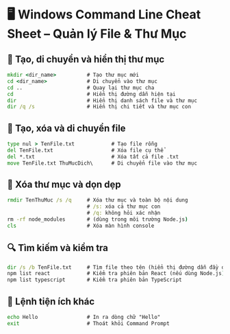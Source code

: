 
# 🖥️ Windows Command Line Cheat Sheet – Quản lý File & Thư Mục

## 📁 Tạo, di chuyển và hiển thị thư mục

```cmd
mkdir <dir_name>          # Tạo thư mục mới
cd <dir_name>             # Di chuyển vào thư mục
cd ..                     # Quay lại thư mục cha
cd                        # Hiển thị đường dẫn hiện tại
dir                       # Hiển thị danh sách file và thư mục
dir /q /s                 # Hiển thị chi tiết và thư mục con
```

## 📄 Tạo, xóa và di chuyển file

```cmd
type nul > TenFile.txt            # Tạo file rỗng
del TenFile.txt                   # Xóa file cụ thể
del *.txt                         # Xóa tất cả file .txt
move TenFile.txt ThuMucDich\      # Di chuyển file vào thư mục
```

## 🧹 Xóa thư mục và dọn dẹp

```cmd
rmdir TenThuMuc /s /q     # Xóa thư mục và toàn bộ nội dung
                          # /s: xóa cả thư mục con
                          # /q: không hỏi xác nhận
rm -rf node_modules       # (dùng trong môi trường Node.js)
cls                       # Xóa màn hình console
```

## 🔍 Tìm kiếm và kiểm tra

```cmd
dir /s /b TenFile.txt     # Tìm file theo tên (hiển thị đường dẫn đầy đủ)
npm list react            # Kiểm tra phiên bản React (nếu dùng Node.js)
npm list typescript       # Kiểm tra phiên bản TypeScript
```

## 🧠 Lệnh tiện ích khác

```cmd
echo Hello                # In ra dòng chữ "Hello"
exit                      # Thoát khỏi Command Prompt
```
